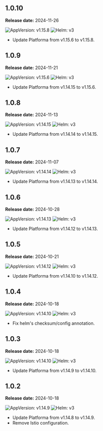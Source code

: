 ## 1.0.10

**Release date:** 2024-11-26

![AppVersion: v1.15.8](https://img.shields.io/static/v1?label=AppVersion&message=v1.15.8&color=success&logo=)
![Helm: v3](https://img.shields.io/static/v1?label=Helm&message=v3&color=informational&logo=helm)

- Update Platforma  from v1.15.6 to v1.15.8.

## 1.0.9

**Release date:** 2024-11-21

![AppVersion: v1.15.6](https://img.shields.io/static/v1?label=AppVersion&message=v1.15.6&color=success&logo=)
![Helm: v3](https://img.shields.io/static/v1?label=Helm&message=v3&color=informational&logo=helm)

- Update Platforma  from v1.14.15 to v1.15.6.

## 1.0.8

**Release date:** 2024-11-13

![AppVersion: v1.14.15](https://img.shields.io/static/v1?label=AppVersion&message=v1.14.15&color=success&logo=)
![Helm: v3](https://img.shields.io/static/v1?label=Helm&message=v3&color=informational&logo=helm)

- Update Platforma  from v1.14.14 to v1.14.15.

## 1.0.7

**Release date:** 2024-11-07

![AppVersion: v1.14.14](https://img.shields.io/static/v1?label=AppVersion&message=v1.14.14&color=success&logo=)
![Helm: v3](https://img.shields.io/static/v1?label=Helm&message=v3&color=informational&logo=helm)

- Update Platforma  from v1.14.13 to v1.14.14.

## 1.0.6

**Release date:** 2024-10-28

![AppVersion: v1.14.13](https://img.shields.io/static/v1?label=AppVersion&message=v1.14.13&color=success&logo=)
![Helm: v3](https://img.shields.io/static/v1?label=Helm&message=v3&color=informational&logo=helm)

- Update Platforma  from v1.14.12 to v1.14.13.

## 1.0.5

**Release date:** 2024-10-21

![AppVersion: v1.14.12](https://img.shields.io/static/v1?label=AppVersion&message=v1.14.12&color=success&logo=)
![Helm: v3](https://img.shields.io/static/v1?label=Helm&message=v3&color=informational&logo=helm)

- Update Platforma  from v1.14.10 to v1.14.12.

## 1.0.4

**Release date:** 2024-10-18

![AppVersion: v1.14.10](https://img.shields.io/static/v1?label=AppVersion&message=v1.14.10&color=success&logo=)
![Helm: v3](https://img.shields.io/static/v1?label=Helm&message=v3&color=informational&logo=helm)

- Fix helm's checksum/config annotation.

## 1.0.3

**Release date:** 2024-10-18

![AppVersion: v1.14.10](https://img.shields.io/static/v1?label=AppVersion&message=v1.14.10&color=success&logo=)
![Helm: v3](https://img.shields.io/static/v1?label=Helm&message=v3&color=informational&logo=helm)

- Update Platforma  from v1.14.9 to v1.14.10.

## 1.0.2

**Release date:** 2024-10-18

![AppVersion: v1.14.9](https://img.shields.io/static/v1?label=AppVersion&message=v1.14.9&color=success&logo=)
![Helm: v3](https://img.shields.io/static/v1?label=Helm&message=v3&color=informational&logo=helm)

- Update Platforma  from v1.14.8 to v1.14.9.
- Remove Istio configuration.
